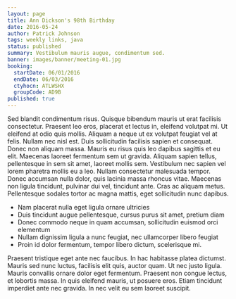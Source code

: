 ```yaml
---
layout: page
title: Ann Dickson's 98th Birthday
date: 2016-05-24
author: Patrick Johnson
tags: weekly links, java
status: published
summary: Vestibulum mauris augue, condimentum sed.
banner: images/banner/meeting-01.jpg
booking:
  startDate: 06/01/2016
  endDate: 06/03/2016
  ctyhocn: ATLWSHX
  groupCode: AD9B
published: true
---
```

Sed blandit condimentum risus. Quisque bibendum mauris ut erat facilisis consectetur. Praesent leo eros, placerat et lectus in, eleifend volutpat mi. Ut eleifend at odio quis mollis. Aliquam a neque ut ex volutpat feugiat vel at felis. Nullam nec nisl est. Duis sollicitudin facilisis sapien et consequat. Donec non aliquam massa. Mauris eu risus quis leo dapibus sagittis et eu elit.
Maecenas laoreet fermentum sem ut gravida. Aliquam sapien tellus, pellentesque in sem sit amet, laoreet mollis sem. Vestibulum nec sapien vel lorem pharetra mollis eu a leo. Nullam consectetur malesuada tempor. Donec accumsan nulla dolor, quis lacinia massa rhoncus vitae. Maecenas non ligula tincidunt, pulvinar dui vel, tincidunt ante. Cras ac aliquam metus. Pellentesque sodales tortor ac magna mattis, eget sollicitudin nunc dapibus.

* Nam placerat nulla eget ligula ornare ultricies
* Duis tincidunt augue pellentesque, cursus purus sit amet, pretium diam
* Donec commodo neque in quam accumsan, sollicitudin euismod orci elementum
* Nullam dignissim ligula a nunc feugiat, nec ullamcorper libero feugiat
* Proin id dolor fermentum, tempor libero dictum, scelerisque mi.

Praesent tristique eget ante nec faucibus. In hac habitasse platea dictumst. Mauris sed nunc luctus, facilisis elit quis, auctor quam. Ut nec justo ligula. Mauris convallis ornare dolor eget fermentum. Praesent non congue lectus, et lobortis massa. In quis eleifend mauris, ut posuere eros. Etiam tincidunt imperdiet ante nec gravida. In nec velit eu sem laoreet suscipit.
